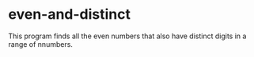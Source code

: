 # even-and-distinct
This program finds all the even numbers that also have distinct digits in a range of nnumbers.
